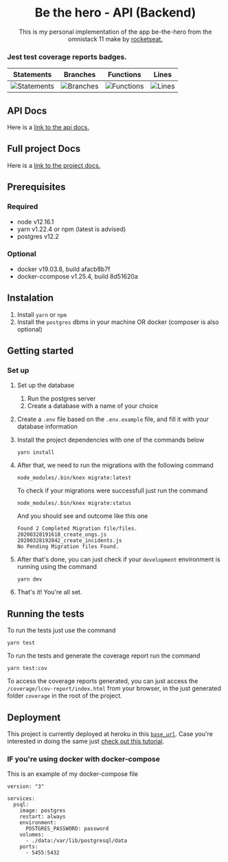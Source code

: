 <h1 align="center"> Be the hero - API (Backend) </h1>

<p align="center"> This is my personal implementation of the app be-the-hero from the omnistack 11
make by  <a href="https://rocketseat.com.br/"> rocketseat. </a></p>

<h3> Jest test coverage reports badges. </h3>

| Statements                                    | Branches                                  | Functions                                   | Lines                               |
| --------------------------------------------- | ----------------------------------------- | ------------------------------------------- | ----------------------------------- |
| ![Statements](https://img.shields.io/badge/Coverage-93.71%25-brightgreen.svg 'Make me better!') | ![Branches](https://img.shields.io/badge/Coverage-81.25%25-yellow.svg 'Make me better!') | ![Functions](https://img.shields.io/badge/Coverage-95.83%25-brightgreen.svg 'Make me better!') | ![Lines](https://img.shields.io/badge/Coverage-93.71%25-brightgreen.svg 'Make me better!') |

## API Docs
Here is a [link to the api docs.](https://app.swaggerhub.com/apis/rafaelcascalho/Be-the-hero-api-docs/1.0.0)

## Full project Docs
Here is a [link to the project docs.](https://trello.com/b/UWFHM6CK/omnistack11-be-the-hero)

## Prerequisites
### Required
- node v12.16.1
- yarn v1.22.4 or npm (latest is advised)
- postgres v12.2

### Optional
- docker v19.03.8, build afacb8b7f
- docker-ccompose v1.25.4, build 8d51620a

## Instalation
1. Install `yarn` or `npm`
2. Install the `postgres` dbms in your machine OR docker (composer is also optional)

## Getting started
### Set up
1. Set up the database
   1. Run the postgres server
   2. Create a database with a name of your choice
2. Create a `.env` file based on the `.env.example` file, and fill it with your database information
3. Install the project dependencies with one of the commands below
    ```
    yarn install
    ```
4. After that, we need to run the migrations with the following command
    ```
    node_modules/.bin/knex migrate:latest
    ```

    To check if your migrations were successfull just run the command
    ```
    node_modules/.bin/knex migrate:status
    ```

    And you should see and outcome like this one
    ```
    Found 2 Completed Migration file/files.
    20200328191618_create_ongs.js
    20200328192842_create_incidents.js
    No Pending Migration files Found.
    ```
5. After that's done, you can just check if your `development` environment is running using the command
    ```
    yarn dev
    ```
6. That's it! You're all set.

## Running the tests
To run the tests just use the command
```
yarn test
```
To run the tests and generate the coverage report run the command
```
yarn test:cov
```
To access the coverage reports generated, you can just access the `/coverage/lcov-report/index.html`
from your browser, in the just generated folder `coverage` in the root of the project.

## Deployment
This project is currently deployed at heroku in this [`base_url`](https://be-the-hero-be-api.herokuapp.com/api/v1).
Case you're interested in doing the same just [check out this tutorial](https://devcenter.heroku.com/articles/deploying-nodejs).

### IF you're using docker with docker-compose
This is an example of my docker-compose file
```
version: "3"

services:
  psql:
    image: postgres
    restart: always
    environment:
      POSTGRES_PASSWORD: password
    volumes:
      - ./data:/var/lib/postgresql/data
    ports:
      - 5455:5432
```
